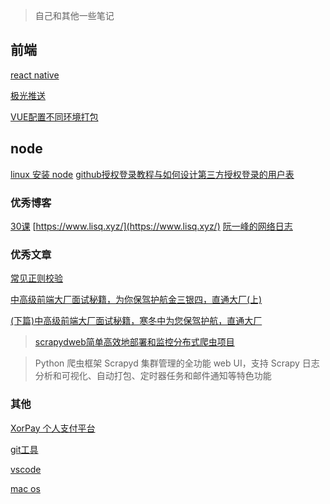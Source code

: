 > 自己和其他一些笔记
## 前端
[react native](FE/react-native/index.md)

[极光推送](FE/react-native/react-native极光推送.md)

[VUE配置不同环境打包](FE/vue/vue.md)

## node
[linux 安装 node](linux/ubuntunode安装.md)
[github授权登录教程与如何设计第三方授权登录的用户表](https://segmentfault.com/a/1190000018372841)

### 优秀博客
[30课](http://30ke.cn/doc/)
[https://www.lisq.xyz/](https://www.lisq.xyz/)
[阮一峰的网络日志](http://www.ruanyifeng.com/blog/)

### 优秀文章
[常见正则校验](http://30ke.cn/doc/js-regexp)

[中高级前端大厂面试秘籍，为你保驾护航金三银四，直通大厂(上)](https://juejin.im/post/5c64d15d6fb9a049d37f9c20)

[(下篇)中高级前端大厂面试秘籍，寒冬中为您保驾护航，直通大厂](https://juejin.im/post/5cc26dfef265da037b611738)

> [scrapydweb简单高效地部署和监控分布式爬虫项目](https://github.com/my8100/files/blob/master/scrapydweb/README_CN.md) 

> Python 爬虫框架 Scrapyd 集群管理的全功能 web UI，支持 Scrapy 日志分析和可视化、自动打包、定时器任务和邮件通知等特色功能

### 其他
[XorPay 个人支付平台](https://xorpay.com/)

[git工具](tools/git.md)

[vscode](tools/vscode.md)

[mac os](tools/vscode.md)